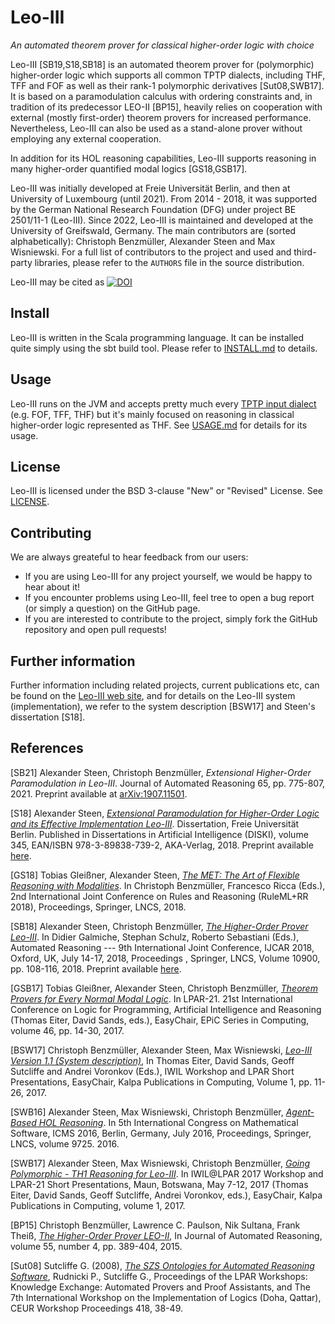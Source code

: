 Leo-III
========
*An automated theorem prover for classical higher-order logic with choice*

Leo-III [SB19,S18,SB18] is an automated theorem prover for (polymorphic) higher-order logic which supports all common TPTP dialects, including THF, TFF and FOF as well as their rank-1 polymorphic derivatives [Sut08,SWB17]. 
It is based on a paramodulation calculus with ordering constraints and, in tradition of its predecessor LEO-II [BP15], heavily relies on cooperation with external (mostly first-order) theorem provers for increased performance. Nevertheless, Leo-III can also be used as a stand-alone prover without employing any external cooperation.

In addition for its HOL reasoning capabilities, Leo-III supports reasoning in many higher-order quantified modal logics [GS18,GSB17].

Leo-III was initially developed at Freie Universität Berlin, and then at University of Luxembourg (until 2021). From 2014 - 2018, it was supported by the German National Research Foundation (DFG) under project BE 2501/11-1 (Leo-III). Since 2022, Leo-III is maintained and developed at the University of Greifswald, Germany. The main contributors are (sorted alphabetically): Christoph Benzmüller, Alexander Steen and Max Wisniewski. For a full list of contributors to the project and used and third-party libraries, please refer to the `AUTHORS` file in the source distribution.

Leo-III may be cited as [![DOI](https://zenodo.org/badge/DOI/10.5281/zenodo.4435994.svg)](https://doi.org/10.5281/zenodo.4435994)

## Install
Leo-III is written in the Scala programming language. It can be installed quite simply using the sbt build tool. Please refer to [INSTALL.md](INSTALL.md) to details.

## Usage
Leo-III runs on the JVM and accepts pretty much every [TPTP input dialect](http://www.cs.miami.edu/~tptp/TPTP/TR/TPTPTR.shtml) (e.g. FOF, TFF, THF) but it's mainly focused on reasoning in classical higher-order logic represented as THF. See [USAGE.md](USAGE.md) for details for its usage.

## License
Leo-III is licensed under the BSD 3-clause "New" or "Revised" License. See [LICENSE](LICENSE).

## Contributing
We are always greateful to hear feedback from our users:

- If you are using Leo-III for any project yourself, we would be happy to hear about it! 
- If you encounter problems using Leo-III, feel tree to open a bug report (or simply a question) on the GitHub page.
- If you are interested to contribute to the project, simply fork the GitHub repository and open pull requests!

## Further information
Further information including related projects, current publications etc, can be found on the [Leo-III web site](http://www.inf.fu-berlin.de/~lex/leo3), and for details on the Leo-III system (implementation), we refer to the system description [BSW17] and Steen's dissertation [S18].

## References

[SB21] Alexander Steen, Christoph Benzmüller, *Extensional Higher-Order Paramodulation in Leo-III*. Journal of Automated Reasoning 65, pp. 775-807, 2021. Preprint available at [arXiv:1907.11501](https://arxiv.org/abs/1907.11501).


[S18] Alexander Steen, [*Extensional Paramodulation for Higher-Order Logic and its Effective Implementation Leo-III*](http://www.aka-verlag.de/index.php?option=com_virtuemart&view=productdetails&virtuemart_product_id=701&virtuemart_category_id=4&Itemid=482&lang=en). Dissertation, Freie Universität Berlin. Published in Dissertations in Artificial Intelligence (DISKI), volume 345, EAN/ISBN 978-3-89838-739-2, AKA-Verlag, 2018. Preprint available [here](https://www.alexandersteen.de/phd/thesis-steen.pdf).

[GS18] Tobias Gleißner, Alexander Steen, [*The MET: The Art of Flexible Reasoning with Modalities*](https://doi.org/10.1007/978-3-319-99906-7_19). In Christoph Benzmüller, Francesco Ricca (Eds.), 2nd International Joint Conference on Rules and Reasoning (RuleML+RR 2018), Proceedings, Springer, LNCS, 2018. 

[SB18] Alexander Steen, Christoph Benzmüller, [*The Higher-Order Prover Leo-III*](https://doi.org/10.1007/978-3-319-94205-6_8). In Didier Galmiche, Stephan Schulz, Roberto Sebastiani (Eds.), Automated Reasoning --- 9th International Joint Conference, IJCAR 2018, Oxford, UK, July 14-17, 2018, Proceedings , Springer, LNCS, Volume 10900, pp. 108-116, 2018. Preprint available [here](http://christoph-benzmueller.de/papers/C70.pdf).

[GSB17] Tobias Gleißner, Alexander Steen, Christoph Benzmüller, [*Theorem Provers for Every Normal Modal Logic*](https://doi.org/10.29007/jsb9). In LPAR-21. 21st International Conference on Logic for Programming, Artificial Intelligence and Reasoning (Thomas Eiter, David Sands, eds.), EasyChair, EPiC Series in Computing, volume 46, pp. 14-30, 2017.

[BSW17] Christoph Benzmüller, Alexander Steen, Max Wisniewski, [*Leo-III Version 1.1 (System description)*](https://doi.org/10.29007/grmx), In Thomas Eiter, David Sands, Geoff Sutcliffe and Andrei Voronkov (Eds.), IWIL Workshop and LPAR Short Presentations, EasyChair, Kalpa Publications in Computing, Volume 1, pp. 11-26, 2017.

[SWB16] Alexander Steen, Max Wisniewski, Christoph Benzmüller, [*Agent-Based HOL Reasoning*](http://dx.doi.org/10.1007/978-3-319-42432-3_10). In 5th International Congress on Mathematical Software, ICMS 2016, Berlin, Germany, July 2016, Proceedings, Springer, LNCS, volume 9725. 2016.

[SWB17] Alexander Steen, Max Wisniewski, Christoph Benzmüller, [*Going Polymorphic - TH1 Reasoning for Leo-III*](https://doi.org/10.29007/jgkw). In IWIL@LPAR 2017 Workshop and LPAR-21 Short Presentations, Maun, Botswana, May 7-12, 2017 (Thomas Eiter, David Sands, Geoff Sutcliffe, Andrei Voronkov, eds.), EasyChair, Kalpa Publications in Computing, volume 1, 2017.

[BP15] 	Christoph Benzmüller, Lawrence C. Paulson, Nik Sultana, Frank Theiß, [*The Higher-Order Prover LEO-II*](http://dx.doi.org/10.1007/s10817-015-9348-y), In Journal of Automated Reasoning, volume 55, number 4, pp. 389-404, 2015.

[Sut08] Sutcliffe G. (2008), [*The SZS Ontologies for Automated Reasoning Software*](http://www.cs.miami.edu/home/geoff/Papers/Conference/2008_Sut08_KEAPPA-38-49.pdf),
    Rudnicki P., Sutcliffe G., Proceedings of the LPAR Workshops: Knowledge 
    Exchange: Automated Provers and Proof Assistants, and The 7th International 
    Workshop on the Implementation of Logics (Doha, Qattar), CEUR Workshop 
    Proceedings 418, 38-49.
    

